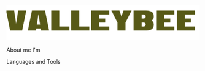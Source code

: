 ![Header](https://github.com/ValleyBee/ValleyBee/blob/main/assets/logo.png)

About me
I'm

Languages and Tools
